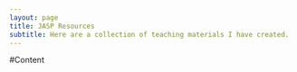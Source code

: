 ```yaml
---
layout: page
title: JASP Resources
subtitle: Here are a collection of teaching materials I have created. 
---
```

#Content
